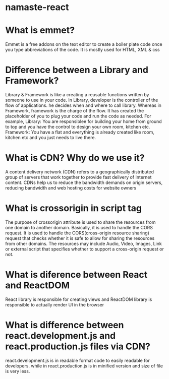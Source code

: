 # namaste-react

# What is emmet?
 Emmet is a free addons on the text editor to create a boiler plate code once you type abbreviations of the code. It is mostly used for HTML, XML & css
# Difference between a Library and Framework?
Library & Framework is like a creating a reusable functions written by someone to use in your code. 
In Library, developer is the controller of the flow of applications. he decides when and where to call library. Whereas in Framework, framework is the charge of the flow. It has created the placeholder of you to plug your code and run the code as needed.
For example, Library: You are responsiblee for building your home from ground to top and you have the control to design your own room, kitchen etc.
Framework: You have a flat and everything is already created like room, kitchen etc and you just needs to live there.

# What is CDN? Why do we use it?
A content delivery network (CDN) refers to a geographically distributed group of servers that work together to provide fast delivery of Internet content.
CDNs help us to reduce the bandwidth demands on origin servers, reducing bandwidth and web hosting costs for website owners

# What is crossorigin in script tag
The purpose of crossorigin attribute is used to share the resources from one domain to another domain. Basically, it is used to handle the CORS request. It is used to handle the CORS(cross-origin resource sharing) request that checks whether it is safe to allow for sharing the resources from other domains. The resources may include Audio, Video, Images, Link or external script that specifies whether to support a cross-origin request or not.

# What is diference between React and ReactDOM
React library is responsible for creating views and ReactDOM library is responsible to actually render UI in the browser

# What is difference between react.development.js and react.production.js files via CDN?
react.development.js is in readable format code to easily readable for developers. while in react.production.js is in minified version and size of file is very less.

